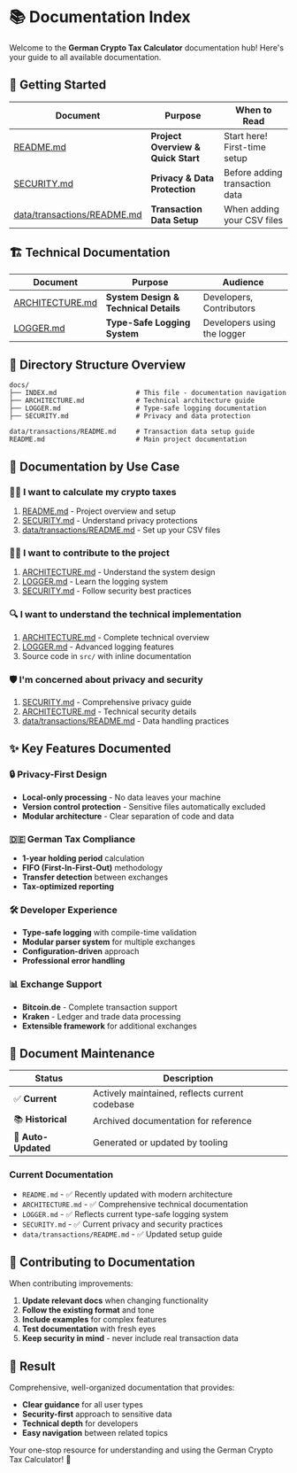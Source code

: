 # 📚 Documentation Index

Welcome to the **German Crypto Tax Calculator** documentation hub! Here's your guide to all available documentation.

## 🚀 Getting Started

| Document                                                      | Purpose                            | When to Read                   |
| ------------------------------------------------------------- | ---------------------------------- | ------------------------------ |
| [README.md](../README.md)                                     | **Project Overview & Quick Start** | Start here! First-time setup   |
| [SECURITY.md](SECURITY.md)                                    | **Privacy & Data Protection**      | Before adding transaction data |
| [data/transactions/README.md](../data/transactions/README.md) | **Transaction Data Setup**         | When adding your CSV files     |

## 🏗️ Technical Documentation

| Document                           | Purpose                               | Audience                    |
| ---------------------------------- | ------------------------------------- | --------------------------- |
| [ARCHITECTURE.md](ARCHITECTURE.md) | **System Design & Technical Details** | Developers, Contributors    |
| [LOGGER.md](LOGGER.md)             | **Type-Safe Logging System**          | Developers using the logger |

## 📁 Directory Structure Overview

```
docs/
├── INDEX.md                    # This file - documentation navigation
├── ARCHITECTURE.md             # Technical architecture guide
├── LOGGER.md                   # Type-safe logging documentation  
├── SECURITY.md                 # Privacy and data protection

data/transactions/README.md     # Transaction data setup guide
README.md                       # Main project documentation
```

## 🎯 Documentation by Use Case

### 🏃‍♂️ **I want to calculate my crypto taxes**
1. [README.md](../README.md) - Project overview and setup
2. [SECURITY.md](SECURITY.md) - Understand privacy protections
3. [data/transactions/README.md](../data/transactions/README.md) - Set up your CSV files

### 👩‍💻 **I want to contribute to the project**
1. [ARCHITECTURE.md](ARCHITECTURE.md) - Understand the system design
2. [LOGGER.md](LOGGER.md) - Learn the logging system
3. [SECURITY.md](SECURITY.md) - Follow security best practices

### 🔍 **I want to understand the technical implementation**
1. [ARCHITECTURE.md](ARCHITECTURE.md) - Complete technical overview
2. [LOGGER.md](LOGGER.md) - Advanced logging features
3. Source code in `src/` with inline documentation

### 🛡️ **I'm concerned about privacy and security**
1. [SECURITY.md](SECURITY.md) - Comprehensive privacy guide
2. [ARCHITECTURE.md](ARCHITECTURE.md) - Technical security details
3. [data/transactions/README.md](../data/transactions/README.md) - Data handling practices

## ✨ Key Features Documented

### 🔒 **Privacy-First Design**
- **Local-only processing** - No data leaves your machine
- **Version control protection** - Sensitive files automatically excluded
- **Modular architecture** - Clear separation of code and data

### 🇩🇪 **German Tax Compliance**
- **1-year holding period** calculation
- **FIFO (First-In-First-Out)** methodology
- **Transfer detection** between exchanges
- **Tax-optimized reporting**

### 🛠️ **Developer Experience**
- **Type-safe logging** with compile-time validation
- **Modular parser system** for multiple exchanges
- **Configuration-driven** approach
- **Professional error handling**

### 📊 **Exchange Support**
- **Bitcoin.de** - Complete transaction support
- **Kraken** - Ledger and trade data processing
- **Extensible framework** for additional exchanges

## 🔄 Document Maintenance

| Status             | Description                                    |
| ------------------ | ---------------------------------------------- |
| ✅ **Current**      | Actively maintained, reflects current codebase |
| 📚 **Historical**   | Archived documentation for reference           |
| 🔄 **Auto-Updated** | Generated or updated by tooling                |

### Current Documentation
- `README.md` - ✅ Recently updated with modern architecture
- `ARCHITECTURE.md` - ✅ Comprehensive technical documentation  
- `LOGGER.md` - ✅ Reflects current type-safe logging system
- `SECURITY.md` - ✅ Current privacy and security practices
- `data/transactions/README.md` - ✅ Updated setup guide

## 🤝 Contributing to Documentation

When contributing improvements:

1. **Update relevant docs** when changing functionality
2. **Follow the existing format** and tone
3. **Include examples** for complex features
4. **Test documentation** with fresh eyes
5. **Keep security in mind** - never include real transaction data

## 🎉 Result

Comprehensive, well-organized documentation that provides:
- **Clear guidance** for all user types
- **Security-first** approach to sensitive data
- **Technical depth** for developers
- **Easy navigation** between related topics

Your one-stop resource for understanding and using the German Crypto Tax Calculator! 🚀

